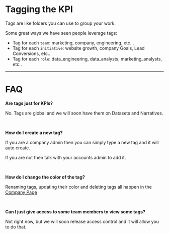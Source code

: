 # Tagging the KPI

Tags are like folders you can use to group your work.

Some great ways we have seen people leverage tags:

- Tag for each `team`: marketing, company, engineering, etc...
- Tag for each `initiative`: website growth, company Goals, Lead Conversions, etc..
- Tag for each `role`: data_engineering, data_analysts, marketing_analysts, etc..


----


# FAQ

**Are tags just for KPIs?**

No.  Tags are global and we will soon have them on Datasets and Narratives.

<br>

**How do I create a new tag?**

If you are a company admin then you can simply type a new tag and it will auto create.

If you are not then talk with your accounts admin to add it.


<br>

**How do I change the color of the tag?**

Renaming tags, updating their color and deleting tags all happen in the [Company Page]({company_url}/manage/company)


<br>

**Can I just give access to some team members to view some tags?**

Not right now, but we will soon release access control and it will allow you to do that.
